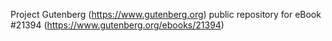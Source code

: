 Project Gutenberg (https://www.gutenberg.org) public repository for eBook #21394 (https://www.gutenberg.org/ebooks/21394)
